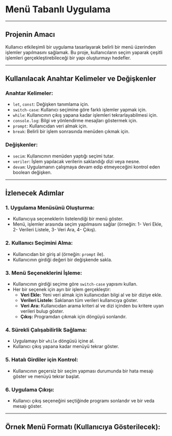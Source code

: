 # Menü Tabanlı Uygulama

---

## **Projenin Amacı**  
Kullanıcı etkileşimli bir uygulama tasarlayarak belirli bir menü üzerinden işlemler yapılmasını sağlamak. Bu proje, kullanıcıların seçim yaparak çeşitli işlemleri gerçekleştirebileceği bir yapı oluşturmayı hedefler.

---

## **Kullanılacak Anahtar Kelimeler ve Değişkenler**

### **Anahtar Kelimeler:**
- `let`, `const`: Değişken tanımlama için.
- `switch-case`: Kullanıcı seçimine göre farklı işlemler yapmak için.
- `while`: Kullanıcının çıkış yapana kadar işlemleri tekrarlayabilmesi için.
- `console.log`: Bilgi ve yönlendirme mesajları göstermek için.
- `prompt`: Kullanıcıdan veri almak için.
- `break`: Belirli bir işlem sonrasında menüden çıkmak için.

### **Değişkenler:**
- `secim`: Kullanıcının menüden yaptığı seçimi tutar.
- `veriler`: İşlem yapılacak verilerin saklandığı dizi veya nesne.
- `devam`: Uygulamanın çalışmaya devam edip etmeyeceğini kontrol eden boolean değişken.

---

## **İzlenecek Adımlar**

### 1. **Uygulama Menüsünü Oluşturma:**  
- Kullanıcıya seçeneklerin listelendiği bir menü göster.
- Menü, işlemler arasında seçim yapılmasını sağlar (örneğin: 1- Veri Ekle, 2- Verileri Listele, 3- Veri Ara, 4- Çıkış).

### 2. **Kullanıcı Seçimini Alma:**  
- Kullanıcıdan bir giriş al (örneğin: `prompt` ile).
- Kullanıcının girdiği değeri bir değişkende sakla.

### 3. **Menü Seçeneklerini İşleme:**  
- Kullanıcının girdiği seçime göre `switch-case` yapısını kullan.
- Her bir seçenek için ayrı bir işlem gerçekleştir:
  - **Veri Ekle:** Yeni veri almak için kullanıcıdan bilgi al ve bir diziye ekle.
  - **Verileri Listele:** Saklanan tüm verileri kullanıcıya göster.
  - **Veri Ara:** Kullanıcıdan arama kriteri al ve dizi içinden bu kritere uyan verileri bulup göster.
  - **Çıkış:** Programdan çıkmak için döngüyü sonlandır.

### 4. **Sürekli Çalışabilirlik Sağlama:**  
- Uygulamayı bir `while` döngüsü içine al.
- Kullanıcı çıkış yapana kadar menüyü tekrar göster.

### 5. **Hatalı Girdiler için Kontrol:**  
- Kullanıcının geçersiz bir seçim yapması durumunda bir hata mesajı göster ve menüyü tekrar başlat.

### 6. **Uygulama Çıkışı:**  
- Kullanıcı çıkış seçeneğini seçtiğinde programı sonlandır ve bir veda mesajı göster.

---

## **Örnek Menü Formatı (Kullanıcıya Gösterilecek):**

